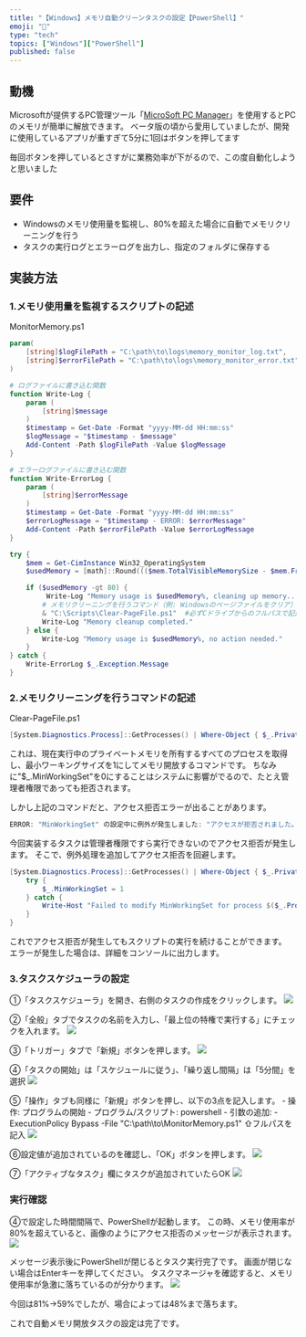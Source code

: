 ```yaml
---
title: "【Windows】メモリ自動クリーンタスクの設定【PowerShell】"
emoji: "🧹"
type: "tech"
topics: ["Windows"]["PowerShell"]
published: false
---
```


## 動機
Microsoftが提供するPC管理ツール「[MicroSoft PC Manager](https://pcmanager.microsoft.com/ja-jp)」を使用するとPCのメモリが簡単に解放できます。
ベータ版の頃から愛用していましたが、開発に使用しているアプリが重すぎて5分に1回はボタンを押してます

毎回ボタンを押しているとさすがに業務効率が下がるので、この度自動化しようと思いました

## 要件
- Windowsのメモリ使用量を監視し、80%を超えた場合に自動でメモリクリーニングを行う
- タスクの実行ログとエラーログを出力し、指定のフォルダに保存する

## 実装方法

### 1.メモリ使用量を監視するスクリプトの記述

MonitorMemory.ps1
``` powershell
param(
    [string]$logFilePath = "C:\path\to\logs\memory_monitor_log.txt",
    [string]$errorFilePath = "C:\path\to\logs\memory_monitor_error.txt"
)

# ログファイルに書き込む関数
function Write-Log {
    param (
        [string]$message
    )
    $timestamp = Get-Date -Format "yyyy-MM-dd HH:mm:ss"
    $logMessage = "$timestamp - $message"
    Add-Content -Path $logFilePath -Value $logMessage
}

# エラーログファイルに書き込む関数
function Write-ErrorLog {
    param (
        [string]$errorMessage
    )
    $timestamp = Get-Date -Format "yyyy-MM-dd HH:mm:ss"
    $errorLogMessage = "$timestamp - ERROR: $errorMessage"
    Add-Content -Path $errorFilePath -Value $errorLogMessage
}

try {
    $mem = Get-CimInstance Win32_OperatingSystem
    $usedMemory = [math]::Round((($mem.TotalVisibleMemorySize - $mem.FreePhysicalMemory) / $mem.TotalVisibleMemorySize) * 100, 2)

    if ($usedMemory -gt 80) {
         Write-Log "Memory usage is $usedMemory%, cleaning up memory..."
        # メモリクリーニングを行うコマンド（例: Windowsのページファイルをクリア）
        & "C:\Scripts\Clear-PageFile.ps1"  #必ずCドライブからのフルパスで記述する
        Write-Log "Memory cleanup completed."
    } else {
        Write-Log "Memory usage is $usedMemory%, no action needed."
    }
} catch {
    Write-ErrorLog $_.Exception.Message
}

```

### 2.メモリクリーニングを行うコマンドの記述
Clear-PageFile.ps1
``` powershell
[System.Diagnostics.Process]::GetProcesses() | Where-Object { $_.PrivateMemorySize64 -gt 0 } | ForEach-Object { $_.MinWorkingSet = 1 }
```
これは、現在実行中のプライベートメモリを所有するすべてのプロセスを取得し、最小ワーキングサイズを1にしてメモリ開放するコマンドです。
ちなみに"$_.MinWorkingSet"を0にすることはシステムに影響がでるので、たとえ管理者権限であっても拒否されます。

しかし上記のコマンドだと、アクセス拒否エラーが出ることがあります。
``` powershell
ERROR: "MinWorkingSet" の設定中に例外が発生しました: "アクセスが拒否されました。"
```

今回実装するタスクは管理者権限ですら実行できないのでアクセス拒否が発生します。
そこで、例外処理を追加してアクセス拒否を回避します。
``` powershell
[System.Diagnostics.Process]::GetProcesses() | Where-Object { $_.PrivateMemorySize64 -gt 0 } | ForEach-Object {
    try {
        $_.MinWorkingSet = 1
    } catch {
        Write-Host "Failed to modify MinWorkingSet for process $($_.ProcessName): $_"
    }
}
```
これでアクセス拒否が発生してもスクリプトの実行を続けることができます。
エラーが発生した場合は、詳細をコンソールに出力します。

### 3.タスクスケジューラの設定

①「タスクスケジューラ」を開き、右側のタスクの作成をクリックします。
![](https://storage.googleapis.com/zenn-user-upload/0243e63f3cc0-20240902.png)

②「全般」タブでタスクの名前を入力し、「最上位の特権で実行する」にチェックを入れます。
![](https://storage.googleapis.com/zenn-user-upload/99a759989dd4-20240902.png)

③「トリガー」タブで「新規」ボタンを押します。
![](https://storage.googleapis.com/zenn-user-upload/042dda38e768-20240902.png)

④「タスクの開始」は「スケジュールに従う」、「繰り返し間隔」は「5分間」を選択
![](https://storage.googleapis.com/zenn-user-upload/76910c160fe4-20240902.png)

⑤「操作」タブも同様に「新規」ボタンを押し、以下の3点を記入します。
    - 操作: プログラムの開始
    - プログラム/スクリプト: powershell
    - 引数の追加: -ExecutionPolicy Bypass -File "C:\path\to\MonitorMemory.ps1"
        ⇧フルパスを記入
![](https://storage.googleapis.com/zenn-user-upload/4593efdecf74-20240902.png)

⑥設定値が追加されているのを確認し、「OK」ボタンを押します。
![](https://storage.googleapis.com/zenn-user-upload/8522c2118585-20240902.png)

⑦「アクティブなタスク」欄にタスクが追加されていたらOK
![](https://storage.googleapis.com/zenn-user-upload/42e8eb328df1-20240902.png)

### 実行確認
④で設定した時間間隔で、PowerShellが起動します。
この時、メモリ使用率が80%を超えていると、画像のようにアクセス拒否のメッセージが表示されます。
![](https://storage.googleapis.com/zenn-user-upload/131926587462-20240902.png)

メッセージ表示後にPowerShellが閉じるとタスク実行完了です。
画面が閉じない場合はEnterキーを押してください。
タスクマネージャを確認すると、メモリ使用率が急激に落ちているのが分かります。
![](https://storage.googleapis.com/zenn-user-upload/ce74c93b6f8b-20240902.png)

今回は81%→59%でしたが、場合によっては48%まで落ちます。

これで自動メモリ開放タスクの設定は完了です。